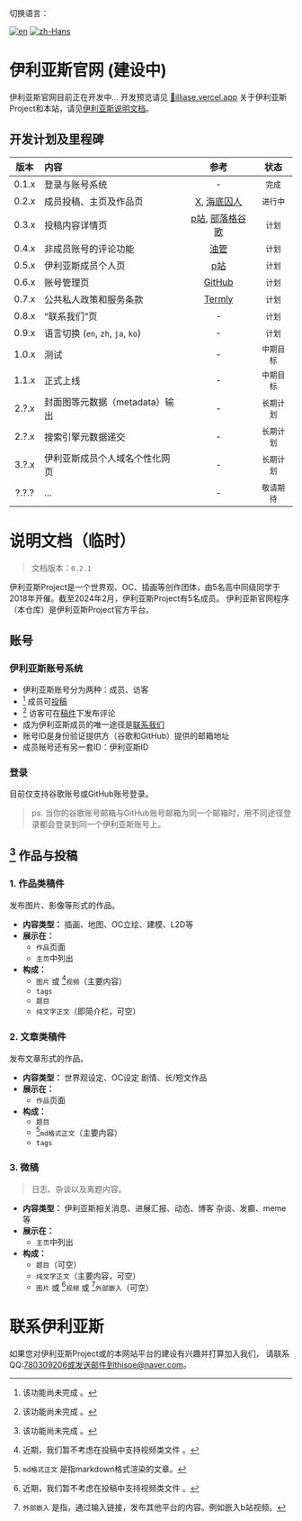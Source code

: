 切换语言： 

[![en](https://img.shields.io/badge/lang-English-blue.svg)](https://github.com/ThisoeCode/illiase/blob/main/README.md)
[![zh-Hans](https://img.shields.io/badge/lang-简体中文-red.svg)](https://github.com/ThisoeCode/illiase/blob/main/README.zh-Hans.md)
<!-- https://www.w3schools.com/tags/ref_language_codes.asp -->

# 伊利亚斯官网 (建设中)
伊利亚斯官网目前正在开发中...
开发预览请见 [🔗illiase.vercel.app](https://illiase.vercel.app/)
关于伊利亚斯Project和本站，请见[伊利亚斯说明文档](#说明文档临时)。

<!------- ROADMAP TABLE ------->
## 开发计划及里程碑
| 版本 | 内容 | 参考 | 状态 |
| :-----: | :---------- | :--: | :--: |
| 0.1.x | 登录与账号系统 | - | `完成` |
| 0.2.x | 成员投稿、主页及作品页 | [X](https://x.com), [海底囚人](http://funamusea.com) | `进行中` |
| 0.3.x | 投稿内容详情页 | [p站](https://www.pixiv.net/en/artworks/111778168), [部落格谷歌](https://thisoecode.blogspot.com/2024/02/blogger-example.html) | `计划` |
| 0.4.x | 非成员账号的评论功能 | [油管](https://youtu.be/dQw4w9WgXcQ) | `计划` |
| 0.5.x | 伊利亚斯成员个人页 | [p站](https://www.pixiv.net/users/1039353) | `计划` |
| 0.6.x | 账号管理页 | [GitHub](https://github.com/settings) | `计划` |
| 0.7.x | 公共私人政策和服务条款 | [Termly](https://termly.io/resources/guides/how-to-write-a-privacy-policy/) | `计划` |
| 0.8.x | “联系我们”页 | - | `计划` |
| 0.9.x | 语言切换 (`en`, `zh`, `ja`, `ko`) | - | `计划` |
| 1.0.x | 测试 | - | `中期目标` |
| 1.1.x | 正式上线 | - | `中期目标` |
| 2.?.x | 封面图等元数据（metadata）输出 | - | `长期计划` |
| 2.?.x | 搜索引擎元数据递交 | - | `长期计划` |
| 3.?.x | 伊利亚斯成员个人域名个性化网页 | - | `长期计划` |
| ?.?.? | ... | - | `敬请期待` |


<!------- DOCS ------->
# 说明文档（临时）
> 文档版本：`0.2.1`

伊利亚斯Project是一个世界观、OC、插画等创作团体，由5名高中同级同学于2018年开催。截至2024年2月，伊利亚斯Project有5名成员。
伊利亚斯官网程序（本仓库）是伊利亚斯Project官方平台。


## 账号

### 伊利亚斯账号系统
- 伊利亚斯账号分为两种：成员、访客
- [^1] 成员可[投稿](#1-作品与投稿)
- [^1] 访客可在[稿件](#1-作品与投稿)下发布评论
- 成为伊利亚斯成员的唯一途径是[联系我们](#联系伊利亚斯)
- 账号ID是身份验证提供方（谷歌和GitHub）提供的邮箱地址
- 成员账号还有另一套ID：伊利亚斯ID

### 登录
目前仅支持谷歌账号或GitHub账号登录。
> ps. 当你的谷歌账号邮箱与GitHub账号邮箱为同一个邮箱时，用不同途径登录都会登录到同一个伊利亚斯账号上。


## [^1] 作品与投稿

### 1. 作品类稿件
发布图片、影像等形式的作品。
- **内容类型：**
  插画、地图、OC立绘、建模、L2D等
- **展示在：**
  - `作品`页面
  - `主页`中列出
- **构成：**
  - `图片` 或 [^2]`视频`（主要内容）
  - `tags`
  - `题目`
  - `纯文字正文`（即简介栏，可空）

### 2. 文章类稿件
发布文章形式的作品。
- **内容类型：**
  世界观设定、OC设定
  剧情、长/短文作品
- **展示在：**
  - `作品`页面
- **构成：**
  - `题目`
  - [^4]`md格式正文`（主要内容）
  - `tags`

### 3. 微稿
> 日志、杂谈以及离题内容。
- **内容类型：**
  伊利亚斯相关消息、进展汇报、动态、博客
  杂谈、发癫、meme等
- **展示在：**
  - `主页`中列出
- **构成：**
  - `题目`（可空）
  - `纯文字正文`（主要内容，可空）
  - `图片` 或 [^2]`视频` 或 [^3]`外部嵌入`（可空）



# 联系伊利亚斯
如果您对伊利亚斯Project或的本网站平台的建设有兴趣并打算加入我们，
请联系QQ:780309206或发送邮件到thisoe@naver.com。



<!------- FOOTNOTES ------->
[^1]: 该功能尚未完成 。
[^2]: 近期，我们暂不考虑在投稿中支持视频类文件 。
[^3]: `外部嵌入` 是指，通过输入链接，发布其他平台的内容。例如嵌入b站视频。
[^4]: `md格式正文` 是指markdown格式渲染的文章。
